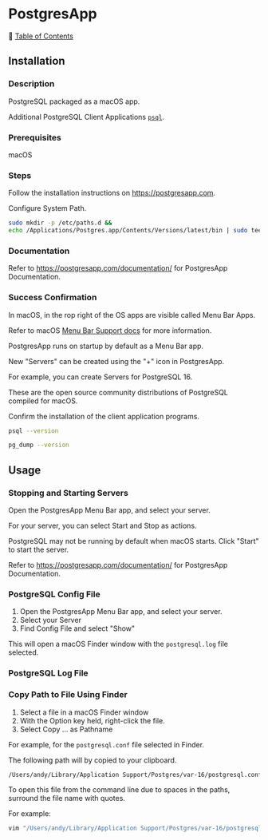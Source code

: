 # PostgresApp

📁 [Table of Contents](README.md)

## Installation

### Description
PostgreSQL packaged as a macOS app.

Additional PostgreSQL Client Applications [`psql`](https://www.postgresql.org/docs/current/reference-client.html).

### Prerequisites
macOS

### Steps
Follow the installation instructions on <https://postgresapp.com>.

Configure System Path.

```sh
sudo mkdir -p /etc/paths.d &&
echo /Applications/Postgres.app/Contents/Versions/latest/bin | sudo tee /etc/paths.d/postgresapp
```

### Documentation
Refer to <https://postgresapp.com/documentation/> for PostgresApp Documentation.


### Success Confirmation
In macOS, in the rop right of the OS apps are visible called Menu Bar Apps.

Refer to macOS [Menu Bar Support docs](https://support.apple.com/guide/mac-help/whats-in-the-menu-bar-mchlp1446/mac#:~:text=The%20menu%20bar%20runs%20along,the%20top%20of%20the%20screen.) for more information.

PostgresApp runs on startup by default as a Menu Bar app.

New "Servers" can be created using the "+" icon in PostgresApp.

For example, you can create Servers for PostgreSQL 16.

These are the open source community distributions of PostgreSQL compiled for macOS.

Confirm the installation of the client application programs.


```sh
psql --version

pg_dump --version
```

## Usage

### Stopping and Starting Servers

Open the PostgresApp Menu Bar app, and select your server.

For your server, you can select Start and Stop as actions.

PostgreSQL may not be running by default when macOS starts. Click "Start" to start the server.

Refer to <https://postgresapp.com/documentation/> for PostgresApp Documentation.

### PostgreSQL Config File

1. Open the PostgresApp Menu Bar app, and select your server.
1. Select your Server
1. Find Config File and select "Show"

This will open a macOS Finder window with the `postgresql.log` file selected.


### PostgreSQL Log File

### Copy Path to File Using Finder

1. Select a file in a macOS Finder window
1. With the Option key held, right-click the file.
1. Select Copy ... as Pathname

For example, for the `postgresql.conf` file selected in Finder.

The following path will by copied to your clipboard.

```sh
/Users/andy/Library/Application Support/Postgres/var-16/postgresql.conf
```

To open this file from the command line due to spaces in the paths, surround the file name with quotes.

For example:

```sh
vim "/Users/andy/Library/Application Support/Postgres/var-16/postgresql.conf"
```
